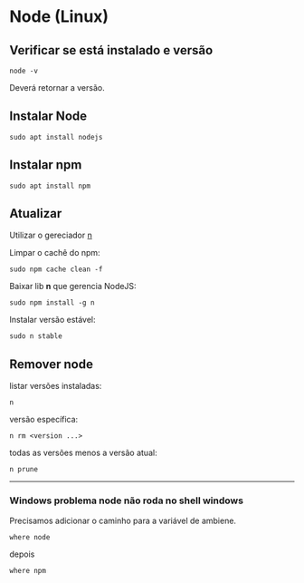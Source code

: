 # Node (Linux)


## Verificar se está instalado e versão
```
node -v
```

Deverá retornar a versão.

## Instalar Node

```$
sudo apt install nodejs
```

## Instalar npm
```$
sudo apt install npm
```

## Atualizar

Utilizar o gereciador [n](https://www.npmjs.com/package/n)

Limpar o cachê do npm:

```$
sudo npm cache clean -f
```

Baixar lib **n** que gerencia NodeJS:
```$
sudo npm install -g n
```

Instalar versão estável:
```$
sudo n stable
```

## Remover node
listar versões instaladas:
```$
n
```

versão específica:
```$
n rm <version ...>
```

todas as versões menos a versão atual:
```$
n prune
```

---

<!-- ### Windows problema node não roda no git bash
Precisamos adicionar o caminho para a variável de ambiene.

Pelo git bash:

Abra o arquivo **~\.bash_profile** no vscode ou outro editor de preferência:

```$
code ~\.bash_profile
```

Adicione a linha abaixo no arquivo:

`PATH="/usr/local/share/npm/bin:/usr/local/bin:/usr/local/sbin:~/bin:$PATH"` -->

### Windows problema node não roda no shell windows
Precisamos adicionar o caminho para a variável de ambiene.

```
where node
```

depois

```
where npm
```

